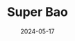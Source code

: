 ---
title: Super Bao
address: 16 rue Daval, 75011 Paris
date: 2024-05-17
ratings:
- 3
tags:
- asiatique
- burger
cover: P1004563_export
---